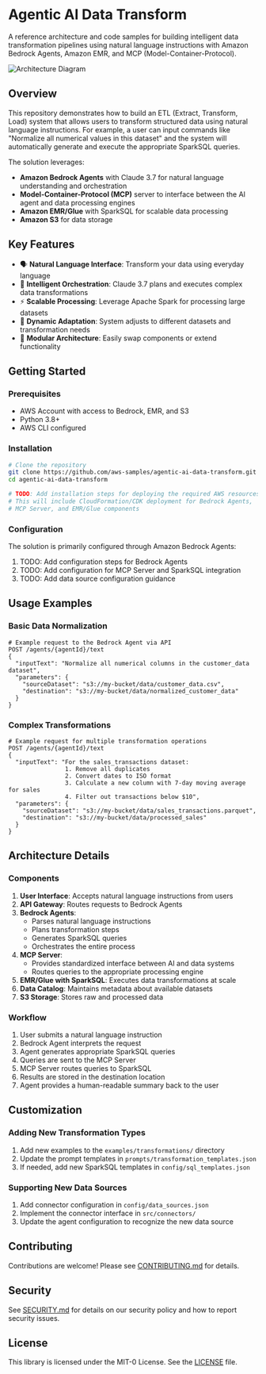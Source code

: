 # Agentic AI Data Transform

A reference architecture and code samples for building intelligent data transformation pipelines using natural language instructions with Amazon Bedrock Agents, Amazon EMR, and MCP (Model-Container-Protocol).

![Architecture Diagram](docs/images/architecture-diagram.png)

## Overview

This repository demonstrates how to build an ETL (Extract, Transform, Load) system that allows users to transform structured data using natural language instructions. For example, a user can input commands like "Normalize all numerical values in this dataset" and the system will automatically generate and execute the appropriate SparkSQL queries.

The solution leverages:
- **Amazon Bedrock Agents** with Claude 3.7 for natural language understanding and orchestration
- **Model-Container-Protocol (MCP)** server to interface between the AI agent and data processing engines
- **Amazon EMR/Glue** with SparkSQL for scalable data processing
- **Amazon S3** for data storage

## Key Features

- 🗣️ **Natural Language Interface**: Transform your data using everyday language
- 🧠 **Intelligent Orchestration**: Claude 3.7 plans and executes complex data transformations
- ⚡ **Scalable Processing**: Leverage Apache Spark for processing large datasets
- 🔄 **Dynamic Adaptation**: System adjusts to different datasets and transformation needs
- 🔌 **Modular Architecture**: Easily swap components or extend functionality

## Getting Started

### Prerequisites

- AWS Account with access to Bedrock, EMR, and S3
- Python 3.8+
- AWS CLI configured

### Installation

```bash
# Clone the repository
git clone https://github.com/aws-samples/agentic-ai-data-transform.git
cd agentic-ai-data-transform

# TODO: Add installation steps for deploying the required AWS resources
# This will include CloudFormation/CDK deployment for Bedrock Agents,
# MCP Server, and EMR/Glue components
```

### Configuration

The solution is primarily configured through Amazon Bedrock Agents:

1. TODO: Add configuration steps for Bedrock Agents
2. TODO: Add configuration for MCP Server and SparkSQL integration
3. TODO: Add data source configuration guidance

## Usage Examples

### Basic Data Normalization

```
# Example request to the Bedrock Agent via API
POST /agents/{agentId}/text
{
  "inputText": "Normalize all numerical columns in the customer_data dataset",
  "parameters": {
    "sourceDataset": "s3://my-bucket/data/customer_data.csv",
    "destination": "s3://my-bucket/data/normalized_customer_data"
  }
}
```

### Complex Transformations

```
# Example request for multiple transformation operations
POST /agents/{agentId}/text
{
  "inputText": "For the sales_transactions dataset: 
                1. Remove all duplicates
                2. Convert dates to ISO format
                3. Calculate a new column with 7-day moving average for sales
                4. Filter out transactions below $10",
  "parameters": {
    "sourceDataset": "s3://my-bucket/data/sales_transactions.parquet",
    "destination": "s3://my-bucket/data/processed_sales"
  }
}
```

## Architecture Details

### Components

1. **User Interface**: Accepts natural language instructions from users
2. **API Gateway**: Routes requests to Bedrock Agents
3. **Bedrock Agents**: 
   - Parses natural language instructions
   - Plans transformation steps
   - Generates SparkSQL queries
   - Orchestrates the entire process
4. **MCP Server**: 
   - Provides standardized interface between AI and data systems
   - Routes queries to the appropriate processing engine
5. **EMR/Glue with SparkSQL**: Executes data transformations at scale
6. **Data Catalog**: Maintains metadata about available datasets
7. **S3 Storage**: Stores raw and processed data

### Workflow

1. User submits a natural language instruction
2. Bedrock Agent interprets the request
3. Agent generates appropriate SparkSQL queries
4. Queries are sent to the MCP Server
5. MCP Server routes queries to SparkSQL
6. Results are stored in the destination location
7. Agent provides a human-readable summary back to the user

## Customization

### Adding New Transformation Types

1. Add new examples to the `examples/transformations/` directory
2. Update the prompt templates in `prompts/transformation_templates.json`
3. If needed, add new SparkSQL templates in `config/sql_templates.json`

### Supporting New Data Sources

1. Add connector configuration in `config/data_sources.json`
2. Implement the connector interface in `src/connectors/`
3. Update the agent configuration to recognize the new data source

## Contributing

Contributions are welcome! Please see [CONTRIBUTING.md](CONTRIBUTING.md) for details.

## Security

See [SECURITY.md](SECURITY.md) for details on our security policy and how to report security issues.

## License

This library is licensed under the MIT-0 License. See the [LICENSE](LICENSE) file.
